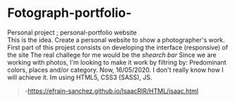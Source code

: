 # Fotograph-portfolio-
Personal project ; personal-portfolio website  
This is the idea. Create a personal website to show a photographer's work.
First part of this projest consists on developing the interface (responsive) of the site
The real challege for me would be the *shearch bar* Since we are working with photos, I'm looking 
to make it work by filtring by: Predominant colors, places and/or category. 
Now, 16/05/2020. I don't really know how I will achieve it. Im using HTML5, CSS3 (SASS), JS.

>-https://efrain-sanchez.github.io/IsaacRIR/HTML/isaac.html
